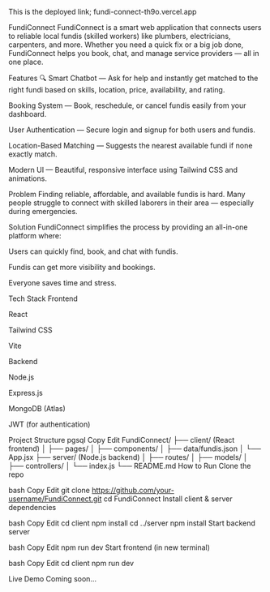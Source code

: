 This is the deployed link; fundi-connect-th9o.vercel.app
>>>>>>>>>
>>>>>>>>>
FundiConnect
FundiConnect is a smart web application that connects users to reliable local fundis (skilled workers) like plumbers, electricians, carpenters, and more. Whether you need a quick fix or a big job done, FundiConnect helps you book, chat, and manage service providers — all in one place.

Features
🔍 Smart Chatbot — Ask for help and instantly get matched to the right fundi based on skills, location, price, availability, and rating.

Booking System — Book, reschedule, or cancel fundis easily from your dashboard.

User Authentication — Secure login and signup for both users and fundis.

Location-Based Matching — Suggests the nearest available fundi if none exactly match.

Modern UI — Beautiful, responsive interface using Tailwind CSS and animations.

Problem
Finding reliable, affordable, and available fundis is hard. Many people struggle to connect with skilled laborers in their area — especially during emergencies.

Solution
FundiConnect simplifies the process by providing an all-in-one platform where:

Users can quickly find, book, and chat with fundis.

Fundis can get more visibility and bookings.

Everyone saves time and stress.

Tech Stack
Frontend

React

Tailwind CSS

Vite

Backend

Node.js

Express.js

MongoDB (Atlas)

JWT (for authentication)

Project Structure
pgsql
Copy
Edit
FundiConnect/
├── client/ (React frontend)
│   ├── pages/
│   ├── components/
│   ├── data/fundis.json
│   └── App.jsx
├── server/ (Node.js backend)
│   ├── routes/
│   ├── models/
│   ├── controllers/
│   └── index.js
└── README.md
How to Run
Clone the repo

bash
Copy
Edit
git clone https://github.com/your-username/FundiConnect.git
cd FundiConnect
Install client & server dependencies

bash
Copy
Edit
cd client
npm install
cd ../server
npm install
Start backend server

bash
Copy
Edit
npm run dev
Start frontend (in new terminal)

bash
Copy
Edit
cd client
npm run dev

Live Demo
Coming soon...

